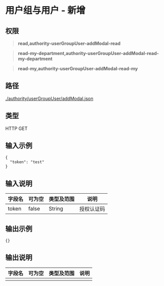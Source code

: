 # 用户组与用户 - 新增

## 权限

> **read,authority-userGroupUser-addModal-read**

> **read-my-department,authority-userGroupUser-addModal-read-my-department**

> **read-my,authority-userGroupUser-addModal-read-my**

## 路径

[./authority/userGroupUser/addModal.json](../../../../authority/userGroupUser/addModal.json)

## 类型

HTTP GET

## 输入示例

```
{
  "token": "test"
}
```

## 输入说明

字段名|可为空|类型及范围|说明
---|---|---|---
token|false|String|授权认证码

## 输出示例

```
{}
```

## 输出说明

字段名|可为空|类型及范围|说明
---|---|---|---
|||